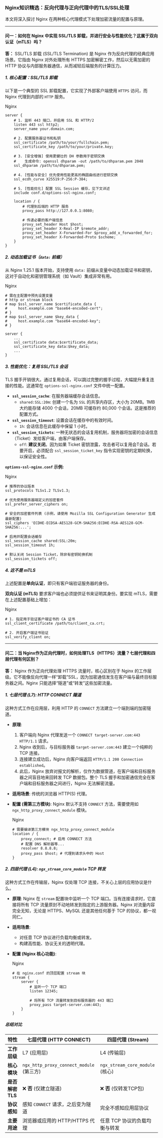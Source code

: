 ### Nginx知识精选：反向代理与正向代理中的TLS/SSL处理



本文将深入探讨 Nginx 在两种核心代理模式下处理加密流量的配置与原理。

------



#### **问一：如何在 Nginx 中实现 SSL/TLS 卸载，并进行安全与性能优化？这属于双向认证（mTLS）吗？**



**答：** SSL/TLS 卸载 (SSL/TLS Termination) 是 Nginx 作为反向代理的经典应用场景。它指由 Nginx 对外处理所有 HTTPS 加密解密工作，然后以无需加密的 HTTP 协议与内部服务器通信，从而减轻后端服务的计算压力。



##### **1. 核心配置：SSL/TLS 卸载**



以下是一个典型的 SSL 卸载配置，它实现了外部客户端使用 `HTTPS` 访问，而 Nginx 代理到内部的 `HTTP` 服务。

Nginx

```
server {
    # 1. 监听 443 端口，并启用 SSL 和 HTTP/2
    listen 443 ssl http2;
    server_name your.domain.com;

    # 2. 配置服务器证书和私钥
    ssl_certificate /path/to/your/fullchain.pem;
    ssl_certificate_key /path/to/your/private.key;

    # 3. [安全增强] 使用更健壮的 DH 参数用于密钥交换
    #    生成命令: openssl dhparam -out /path/to/dhparam.pem 2048
    ssl_dhparam /path/to/dhparam.pem;

    # 4. [性能与安全] 优先使用性能更高的椭圆曲线进行密钥交换
    ssl_ecdh_curve X25519:P-256:P-384;
    
    # 5. [性能优化] 配置 SSL Session 缓存，见下文详述
    include conf.d/options-ssl-nginx.conf;

    location / {
        # 代理到后端的 HTTP 服务
        proxy_pass http://127.0.0.1:8080;

        # 传递必要的客户端信息
        proxy_set_header Host $host;
        proxy_set_header X-Real-IP $remote_addr;
        proxy_set_header X-Forwarded-For $proxy_add_x_forwarded_for;
        proxy_set_header X-Forwarded-Proto $scheme;
    }
}
```



##### **2. 动态加载证书（`data:` 前缀）**



从 Nginx 1.25.1 版本开始，支持使用 `data:` 前缀从变量中动态加载证书和密钥，这对于自动化和密钥管理系统（如 Vault）集成非常有用。

Nginx

```
# 需在主配置中预先设置变量
# http or stream block
# map $ssl_server_name $certificate_data {
#     host.example.com "base64-encoded-cert";
# }
# map $ssl_server_name $key_data {
#     host.example.com "base64-encoded-key";
# }

server {
    ...
    ssl_certificate data:$certificate_data;
    ssl_certificate_key data:$key_data;
    ...
}
```



##### **3. 性能优化：复用 SSL/TLS 会话**



TLS 握手开销很大。通过复用会话，可以跳过完整的握手过程，大幅提升重复连接的性能。这通常在 `options-ssl-nginx.conf` 文件中统一配置。

- **`ssl_session_cache`**: 在服务器端缓存会话信息。
  - `shared:SSL:20m`: 创建一个名为 `SSL` 的共享内存区，大小为 20MB。1MB 大约能存储 4000 个会话，20MB 可缓存约 80,000 个会话。这是推荐的配置方式。
- **`ssl_session_timeout`**: 设置会话在缓存中的有效时间。
  - `1h`: 会话信息在此缓存中保留 1 小时。
- **`ssl_session_tickets`**: 一种无状态的会话复用机制，服务器将加密的会话信息（Ticket）发给客户端，由客户端保存。
  - `off`: **建议关闭**。因为如果 Ticket 密钥泄露，攻击者可以复用会T会话。若要开启，必须配合 `ssl_session_ticket_key` 指令实现密钥的定期轮换，以保证安全性。

**`options-ssl-nginx.conf` 示例:**

Nginx

```
# 推荐的协议版本
ssl_protocols TLSv1.2 TLSv1.3;

# 优先使用服务器端定义的加密套件
ssl_prefer_server_ciphers on;

# 安全的加密套件列表 (示例，请使用 Mozilla SSL Configuration Generator 生成最新配置)
ssl_ciphers 'ECDHE-ECDSA-AES128-GCM-SHA256:ECDHE-RSA-AES128-GCM-SHA256:...';

# 启用并配置会话缓存
ssl_session_cache shared:SSL:20m;
ssl_session_timeout 1h;

# 默认关闭 Session Ticket，除非有密钥轮换机制
ssl_session_tickets off;
```



##### **4. 这不是 mTLS**



上述配置是**单向认证**，即只有客户端验证服务器的身份。

**双向认证 (mTLS)** 要求客户端也必须提供证书来证明其身份。要实现 mTLS，需要在上述配置基础上增加：

Nginx

```
# 1. 指定用于验证客户端证书的 CA 证书
ssl_client_certificate /path/to/client_ca.crt;

# 2. 开启客户端证书验证
ssl_verify_client on;
```

------



#### **问二：当 Nginx作为正向代理时，如何处理TLS（HTTPS）流量？七层代理和四层代理有何区别？**



**答：** Nginx 作为正向代理处理 HTTPS 流量时，核心区别在于 Nginx 的工作层级。它不能像反向代理一样“卸载”SSL，因为加密通信发生在客户端与最终目标服务器之间。Nginx 只能选择“隧道”或“转发”这些加密流量。



##### **1. 七层代理 (L7): HTTP CONNECT 隧道**



这种方式工作在应用层，利用 HTTP 的 `CONNECT` 方法建立一个端到端的加密隧道。

- **原理**:

  1. 客户端向 Nginx 代理发送一个 `CONNECT target-server.com:443 HTTP/1.1` 请求。
  2. Nginx 收到后，与目标服务器 `target-server.com:443` 建立一个纯粹的 TCP 连接。
  3. 连接建立成功后，Nginx 向客户端返回 `HTTP/1.1 200 Connection established`。
  4. 此后，Nginx 放弃对报文的解析，仅作为数据管道，在客户端和目标服务器之间盲目地来回转发 TCP 数据包。整个 TLS 握手和加密通信完全在客户端和目标服务器之间进行，Nginx 无法解密流量。

- **适用场景**: 传统的浏览器 HTTP(S) 代理。

- **配置 (需第三方模块)**: Nginx 默认不支持 `CONNECT` 方法，需要使用如 `ngx_http_proxy_connect_module` 模块。

  Nginx

  ```
  # 需要编译第三方模块 ngx_http_proxy_connect_module
  location / {
      proxy_connect; # 启用 CONNECT 方法
      # 配置 DNS 解析器等...
      resolver 8.8.8.8;
      proxy_pass $host; # 代理到请求头中的 Host
  }
  ```



##### **2. 四层代理 (L4): `ngx_stream_core_module` TCP 转发**



这种方式工作在传输层，Nginx 仅处理 TCP 连接，不关心上层的应用协议是什么。

- **原理**: Nginx 在 `stream` 配置块中监听一个 TCP 端口。当有连接请求时，它直接将所有 TCP 流量原封不动地转发到指定的上游服务器。Nginx 对流量内容完全无知，无论是 HTTPS、MySQL 还是其他任何基于 TCP 的协议，都一视同仁。

- **适用场景**:

  - 对任意 TCP 协议进行负载均衡或转发。
  - 构建高性能、协议无关的透明代理。

- **配置 (Nginx 核心功能)**:

  Nginx

  ```
  # 在 nginx.conf 的顶层配置 stream 块
  stream {
      server {
          # 监听一个 TCP 端口
          listen 12345;
  
          # 将所有 TCP 流量转发到目标服务器的 443 端口
          proxy_pass target-server.com:443;
      }
  }
  ```



##### **总结对比**



| 特性            | 七层代理 (HTTP CONNECT)                  | 四层代理 (Stream)               |
| --------------- | ---------------------------------------- | ------------------------------- |
| **工作层级**    | L7 (应用层)                              | L4 (传输层)                     |
| **核心模块**    | `ngx_http_proxy_connect_module` (第三方) | `ngx_stream_core_module` (核心) |
| **是否解密TLS** | ❌ **否** (仅建立隧道)                    | ❌ **否** (仅转发TCP包)          |
| **协议感知**    | 感知 `CONNECT` 请求，之后变为隧道        | 完全不感知应用层协议            |
| **主要用途**    | 浏览器或应用的 HTTP/HTTPS 代理           | 任意 TCP 协议的负载均衡与转发   |